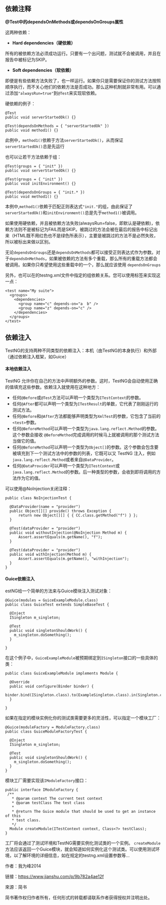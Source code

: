 ## 依赖注释

**@Test中的dependsOnMethods或dependsOnGroups属性**

这两种依赖：

- **Hard dependencies（硬依赖）**

所有的被依赖方法必须成功运行。只要有一个出问题，测试就不会被调用，并且在报告中被标记为SKIP。

- **Soft dependencies（软依赖）**

即便是有些依赖方法失败了，也一样运行。如果你只是需要保证你的测试方法按照顺序执行，而不关心他们的依赖方法是否成功。那么这种机制就非常有用。可以通过添加`"alwaysRun=true"`到`@Test`来实现软依赖。

硬依赖的例子：

```
@Test
public void serverStartedOk() {}

@Test(dependsOnMethods = { "serverStartedOk" })
public void method1() {}
```

此例中，`method1()`依赖于方法`serverStartedOk()`，从而保证 `serverStartedOk()`总是先运行

也可以让若干方法依赖于组：

```
@Test(groups = { "init" })
public void serverStartedOk() {}

@Test(groups = { "init" })
public void initEnvironment() {}

@Test(dependsOnGroups = { "init.* })
public void method1() {}
```

本例中,`method1()`依赖于匹配正则表达式`"init."`的组，由此保证了`serverStartedOk()`和`initEnvironment()`总是先于`method1()`被调用。

如果使用硬依赖，并且被依赖方法失败(alwaysRun=false，即默认是硬依赖)，依赖方法则不是被标记为FAIL而是SKIP。被跳过的方法会被在最后的报告中标记出来（HTML既不用红色也不是绿色所表示），主要是被跳过的方法不是必然失败，所以被标出来做以区别。

无论`dependsOnGroups`还是`dependsOnMethods`都可以接受正则表达式作为参数。对于`dependsOnMethods`，如果被依赖的方法有多个重载，那么所有的重载方法都会被调用。如果你只希望使用这些重载中的一个，那么就应该使用 `dependsOnGroups`

另外，也可以在的testng.xml文件中指定的组依赖关系。您可以使用<dependencies>标签来实现这一点：

```
<test name="My suite">
  <groups>
    <dependencies>
      <group name="c" depends-on="a  b" />
      <group name="z" depends-on="c" />
    </dependencies>
  </groups>
</test>
```

## 依赖注入

TestNG的支持两种不同类型的依赖注入：本机（由TestNG的本身执行）和外部（通过依赖注入框架，如Guice）

#### 本地依赖注入

TestNG 允许你在自己的方法中声明额外的参数。这时，TestNG会自动使用正确的值填充这些参数。依赖注入就使用在这种地方：

- 任何`@Before`或`@Test`方法可以声明一个类型为`ITestContext`的参数。
- 任何`@After`都可以声明一个类型为`ITestResult`的单数，它代表了刚刚运行的测试方法。
- 任何`@Before`和`@After`方法都能够声明类型为`XmlTest`的参数，它包含了当前的`<test>`参数。
- 任何`@BeforeMethod`可以声明一个类型为`java.lang.reflect.Method`的参数。这个参数会接收 `@BeforeMethod`完成调用的时候马上就被调用的那个测试方法当做它的值。
- 任何`@BeforeMethod`可以声明一个类型为`Object[]`的参数。这个参数会包含要被填充到下一个测试方法中的参数的列表，它既可以又 TestNG 注入，例如`java.lang.reflect.Method`或者来自`@DataProvider`。
- 任何`@DataProvider`可以声明一个类型为`ITestContext`或`java.lang.reflect.Method`的参数。后一种类型的参数，会收到即将调用的方法作为它的值。

可以使用@NoInjection关闭注释：

```
public class NoInjectionTest {

  @DataProvider(name = "provider")
  public Object[][] provide() throws Exception {
      return new Object[][] { { CC.class.getMethod("f") } };
  }

  @Test(dataProvider = "provider")
  public void withoutInjection(@NoInjection Method m) {
      Assert.assertEquals(m.getName(), "f");
  }

  @Test(dataProvider = "provider")
  public void withInjection(Method m) {
      Assert.assertEquals(m.getName(), "withInjection");
  }
}
```

#### Guice依赖注入

estNG给一个简单的方法来与Guice模块注入测试对象：

```
@Guice(modules = GuiceExampleModule.class)
public class GuiceTest extends SimpleBaseTest {

  @Inject
  ISingleton m_singleton;

  @Test
  public void singletonShouldWork() {
    m_singleton.doSomething();
  }

}
```

在这个例子中，`GuiceExampleModule`被预期绑定到`ISingleton`接口的一些具体的类：

```
public class GuiceExampleModule implements Module {

  @Override
  public void configure(Binder binder) {
    binder.bind(ISingleton.class).to(ExampleSingleton.class).in(Singleton.class);
  }

}
```

如果在指定的模块实例化你的测试类需要更多的灵活性，可以指定一个模块工厂：

```
@Guice(moduleFactory = ModuleFactory.class)
public class GuiceModuleFactoryTest {

  @Inject
  ISingleton m_singleton;

  @Test
  public void singletonShouldWork() {
    m_singleton.doSomething();
  }
}
```

模块工厂需要实现该`IModuleFactory`接口：

```
public interface IModuleFactory {
 /**
   * @param context The current test context
   * @param testClass The test class
   *
   * @return The Guice module that should be used to get an instance of this
   * test class.
   */
  Module createModule(ITestContext context, Class<?> testClass);
}
```

工厂将会通过了测试环境和TestNG需要实例化测试类的一个实例。
 `createModule`方法应该返回一个Guice模块，就会知道如何实例化这个测试类。可以使用测试环境，以了解环境的详细信息，如在规定的testng.xml设置参数等...

作者：我为峰2014

链接：https://www.jianshu.com/p/9b782a4ae12f

來源：简书

简书著作权归作者所有，任何形式的转载都请联系作者获得授权并注明出处。